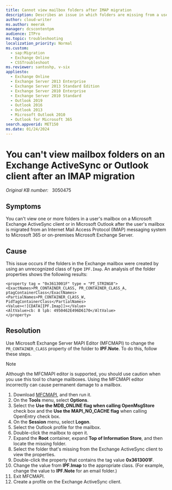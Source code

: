 ```yaml
---
title: Cannot view mailbox folders after IMAP migration
description: Describes an issue in which folders are missing from a user's mailbox on an Exchange ActiveSync or Outlook client after the mailbox is migrated from an IMAP messaging system to Microsoft 365 or on-premises Exchange Server. Provides a resolution.
author: cloud-writer
ms.author: meerak
manager: dcscontentpm
audience: ITPro
ms.topic: troubleshooting
localization_priority: Normal
ms.custom: 
  - sap:Migration
  - Exchange Online
  - CSSTroubleshoot
ms.reviewer: santoshp, v-six
appliesto: 
  - Exchange Online
  - Exchange Server 2013 Enterprise
  - Exchange Server 2013 Standard Edition
  - Exchange Server 2010 Enterprise
  - Exchange Server 2010 Standard
  - Outlook 2019
  - Outlook 2016
  - Outlook 2013
  - Microsoft Outlook 2010
  - Outlook for Microsoft 365
search.appverid: MET150
ms.date: 01/24/2024
---
```

# You can't view mailbox folders on an Exchange ActiveSync or Outlook client after an IMAP migration

_Original KB number:_ &nbsp; 3050475

## Symptoms

You can't view one or more folders in a user's mailbox on a Microsoft Exchange ActiveSync client or in Microsoft Outlook after the user's mailbox is migrated from an Internet Mail Access Protocol (IMAP) messaging system to Microsoft 365 or on-premises Microsoft Exchange Server.

## Cause

This issue occurs if the folders in the Exchange mailbox were created by using an unrecognized class of type `IPF.Imap`. An analysis of the folder properties shows the following results:

```console
<property tag = "0x3613001F" type = "PT_STRING8">
<ExactNames>PR_CONTAINER_CLASS, PR_CONTAINER_CLASS_A, ptagContainerClass</ExactNames>
<PartialNames>PR_CONTAINER_CLASS_W, PidTagContainerClass</PartialNames>
<Value><![CDATA[IPF.Imap]]></Value>
<AltValue>cb: 8 lpb: 4950462E496D6170</AltValue>
</property>
```

## Resolution

Use Microsoft Exchange Server MAPI Editor (MFCMAPI) to change the `PR_CONTAINER_CLASS` property of the folder to **IPF.Note**. To do this, follow these steps.

> [!NOTE]
> Although the MFCMAPI editor is supported, you should use caution when you use this tool to change mailboxes. Using the MFCMAPI editor incorrectly can cause permanent damage to a mailbox.

1. Download [MFCMAPI](https://github.com/stephenegriffin/mfcmapi/releases/), and then run it.
2. On the **Tools** menu, select **Options**.
3. Select the **Use the MDB_ONLINE flag when calling OpenMsgStore** check box and the **Use the MAPI_NO_CACHE flag** when calling OpenEntry check box.
4. On the **Session** menu, select **Logon**.
5. Select the Outlook profile for the mailbox.
6. Double-click the mailbox to open it.
7. Expand the **Root** container, expand **Top of Information Store**, and then locate the missing folder.
8. Select the folder that's missing from the Exchange ActiveSync client to view the properties.
9. Double-click the property that contains the tag value **0x3613001F**.
10. Change the value from **IPF.Imap** to the appropriate class. (For example, change the value to **IPF.Note** for an email folder.)
11. Exit MFCMAPI.
12. Create a profile on the Exchange ActiveSync client.
